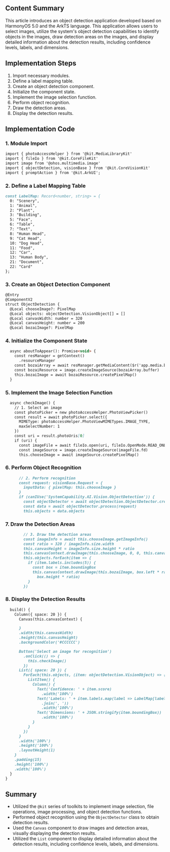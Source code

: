 ## Content Summary
This article introduces an object detection application developed based on HarmonyOS 5.0 and the ArkTS language. This application allows users to select images, utilize the system's object detection capabilities to identify objects in the images, draw detection areas on the images, and display detailed information about the detection results, including confidence levels, labels, and dimensions.

## Implementation Steps
1. Import necessary modules.
2. Define a label mapping table.
3. Create an object detection component.
4. Initialize the component state.
5. Implement the image selection function.
6. Perform object recognition.
7. Draw the detection areas.
8. Display the detection results.

## Implementation Code
### 1. Module Import
```typescript:/Users/zhousg/Documents/文章/07-ObjectDetection案例_en.md
import { photoAccessHelper } from '@kit.MediaLibraryKit'
import { fileIo } from '@kit.CoreFileKit'
import image from '@ohos.multimedia.image'
import { objectDetection, visionBase } from '@kit.CoreVisionKit'
import { promptAction } from '@kit.ArkUI';
```

### 2. Define a Label Mapping Table
```typescript:/Users/zhousg/Documents/文章/07-ObjectDetection案例_en.md
const LabelMap: Record<number, string> = {
  0: "Scenery",
  1: "Animal",
  2: "Plant",
  3: "Building",
  5: "Face",
  6: "Table",
  7: "Text",
  8: "Human Head",
  9: "Cat Head",
  10: "Dog Head",
  11: "Food",
  12: "Car",
  13: "Human Body",
  21: "Document",
  22: "Card"
};
```

### 3. Create an Object Detection Component
```typescript:/Users/zhousg/Documents/文章/07-ObjectDetection案例_en.md
@Entry
@ComponentV2
struct ObjectDetection {
  @Local chooseImage?: PixelMap
  @Local objects: objectDetection.VisionObject[] = []
  @Local canvasWidth: number = 320
  @Local canvasHeight: number = 200
  @Local bozaiImage?: PixelMap
```

### 4. Initialize the Component State
```typescript:/Users/zhousg/Documents/文章/07-ObjectDetection案例_en.md
  async aboutToAppear(): Promise<void> {
    const resManager = getContext()
      .resourceManager
    const bozaiArray = await resManager.getMediaContent($r('app.media.bozai'))
    const bozaiResource = image.createImageSource(bozaiArray.buffer)
    this.bozaiImage = await bozaiResource.createPixelMap()
  }
```

### 5. Implement the Image Selection Function
```typescript:/Users/zhousg/Documents/文章/07-ObjectDetection案例_en.md
  async checkImage() {
    // 1. Select an image
    const photoPicker = new photoAccessHelper.PhotoViewPicker()
    const result = await photoPicker.select({
      MIMEType: photoAccessHelper.PhotoViewMIMETypes.IMAGE_TYPE,
      maxSelectNumber: 1
    })
    const uri = result.photoUris[0]
    if (uri) {
      const imageFile = await fileIo.open(uri, fileIo.OpenMode.READ_ONLY)
      const imageSource = image.createImageSource(imageFile.fd)
      this.chooseImage = await imageSource.createPixelMap()
```

### 6. Perform Object Recognition
```typescript:/Users/zhousg/Documents/文章/07-ObjectDetection案例_en.md
      // 2. Perform recognition
      const request: visionBase.Request = {
        inputData: { pixelMap: this.chooseImage }
      }
      if (canIUse('SystemCapability.AI.Vision.ObjectDetection')) {
        const objectDetector = await objectDetection.ObjectDetector.create()
        const data = await objectDetector.process(request)
        this.objects = data.objects
```

### 7. Draw the Detection Areas
```typescript:/Users/zhousg/Documents/文章/07-ObjectDetection案例_en.md
        // 3. Draw the detection areas
        const imageInfo = await this.chooseImage.getImageInfo()
        const ratio = 320 / imageInfo.size.width
        this.canvasHeight = imageInfo.size.height * ratio
        this.canvasContext.drawImage(this.chooseImage, 0, 0, this.canvasWidth, this.canvasHeight)
        this.objects.forEach(item => {
          if (item.labels.includes(5)) {
            const box = item.boundingBox
            this.canvasContext.drawImage(this.bozaiImage, box.left * ratio - ( box.height * ratio * 0.15 ), box.top * ratio, box.height * ratio,
              box.height * ratio)
          }
        })
```

### 8. Display the Detection Results
```typescript:/Users/zhousg/Documents/文章/07-ObjectDetection案例_en.md
  build() {
    Column({ space: 20 }) {
      Canvas(this.canvasContext) {

      }
      .width(this.canvasWidth)
      .height(this.canvasHeight)
      .backgroundColor('#CCCCCC')

      Button('Select an image for recognition')
        .onClick(() => {
          this.checkImage()
        })
      List({ space: 20 }) {
        ForEach(this.objects, (item: objectDetection.VisionObject) => {
          ListItem() {
            Column() {
              Text('Confidence: ' + item.score)
                .width('100%')
              Text('Labels: ' + item.labels.map(label => LabelMap[label])
                .join(', '))
                .width('100%')
              Text('Dimensions: ' + JSON.stringify(item.boundingBox))
                .width('100%')
            }
          }
        })
      }
      .width('100%')
      .height('100%')
      .layoutWeight(1)
    }
    .padding(15)
    .height('100%')
    .width('100%')
  }
}
```

## Summary
- Utilized the `@kit` series of toolkits to implement image selection, file operations, image processing, and object detection functions.
- Performed object recognition using the `ObjectDetector` class to obtain detection results.
- Used the `Canvas` component to draw images and detection areas, visually displaying the detection results.
- Utilized the `List` component to display detailed information about the detection results, including confidence levels, labels, and dimensions.